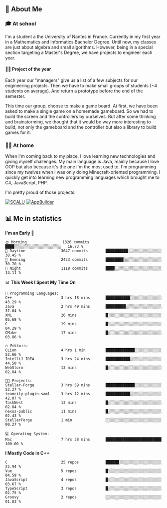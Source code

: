 ## 👀 About Me

### 🎓 At school

I'm a student a the University of Nantes in France. Currently in my first year in a Mathematics and Informatics Bachelor Degree. Until now, my classes are just about algebra and small algorithms. However, being in a special section targeting a Master's Degree, we have projects to engineer each year. 

#### 🔧🔬 Project of the year

Each year our "managers" give us a list of a few subjects for our engineering projects. Then we have to make small groups of students (~4 students on average). And return a prototype before the end of the semester.

This time our group, choose to make a game board. At first, we have been asked to make a single game on a homemade gameboard. So we had to build the screen and the controllers by ourselves. 
But after some thinking and brainstorming, we thought that it would be way more interesting to build, not only the gameboard and the controller but also a library to build games for it.

### 👨‍💻 At home

When I'm coming back to my place, I love learning new technologies and giving myself challenges. My main language is Java, mainly because I love OOP but also because it's the one I'm the most used to. I'm programming since my twelves when I was only doing Minecraft-oriented programming.  I quickly get into learning new programming languages which brought me to C#, JavaScript, PHP. 

I'm pretty proud of those projects:

[![SCALU](https://github-readme-stats.vercel.app/api/pin?username=renardfute&repo=SCALU)](https://github.com/renardfute/scalu)
[![AppBuilder](https://github-readme-stats.vercel.app/api/pin?username=pulsedev2&repo=AppBuilder)](https://github.com/pulsedev2/AppBuilder)

## 📊 Me in statistics
<!--START_SECTION:waka-->
**I'm an Early 🐤** 

```text
🌞 Morning                1326 commits        ████░░░░░░░░░░░░░░░░░░░░░   16.73 % 
🌆 Daytime                3047 commits        ██████████░░░░░░░░░░░░░░░   38.45 % 
🌃 Evening                2433 commits        ████████░░░░░░░░░░░░░░░░░   30.70 % 
🌙 Night                  1118 commits        ████░░░░░░░░░░░░░░░░░░░░░   14.11 % 
```


📊 **This Week I Spent My Time On** 

```text
💬 Programming Languages: 
C++                      3 hrs 18 mins       ███████████░░░░░░░░░░░░░░   43.29 % 
Java                     2 hrs 49 mins       █████████░░░░░░░░░░░░░░░░   37.04 % 
XML                      26 mins             █░░░░░░░░░░░░░░░░░░░░░░░░   05.68 % 
C                        19 mins             █░░░░░░░░░░░░░░░░░░░░░░░░   04.29 % 
CMake                    17 mins             █░░░░░░░░░░░░░░░░░░░░░░░░   03.86 % 

🔥 Editors: 
CLion                    4 hrs 1 min         █████████████░░░░░░░░░░░░   52.66 % 
IntelliJ IDEA            3 hrs 24 mins       ███████████░░░░░░░░░░░░░░   44.50 % 
WebStorm                 13 mins             █░░░░░░░░░░░░░░░░░░░░░░░░   02.84 % 

🐱‍💻 Projects: 
Stellar-Forge            3 hrs 59 mins       █████████████░░░░░░░░░░░░   52.27 % 
teamcity-plugin-saml     3 hrs 12 mins       ███████████░░░░░░░░░░░░░░   42.07 % 
TaskNest                 13 mins             █░░░░░░░░░░░░░░░░░░░░░░░░   02.84 % 
nexus-public             11 mins             █░░░░░░░░░░░░░░░░░░░░░░░░   02.43 % 
StellarForge             1 min               ░░░░░░░░░░░░░░░░░░░░░░░░░   00.27 % 

💻 Operating System: 
Mac                      7 hrs 38 mins       █████████████████████████   100.00 % 
```

**I Mostly Code in C++** 

```text
C                        25 repos            ██████░░░░░░░░░░░░░░░░░░░   22.94 % 
Vue                      5 repos             █░░░░░░░░░░░░░░░░░░░░░░░░   04.59 % 
JavaScript               4 repos             █░░░░░░░░░░░░░░░░░░░░░░░░   03.67 % 
TypeScript               3 repos             █░░░░░░░░░░░░░░░░░░░░░░░░   02.75 % 
Groovy                   2 repos             ░░░░░░░░░░░░░░░░░░░░░░░░░   01.83 % 
```




<!--END_SECTION:waka-->
